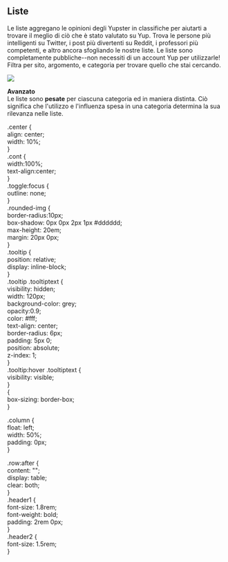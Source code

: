 ## Liste

Le liste aggregano le opinioni degli Yupster in classifiche per aiutarti a trovare il meglio di ciò che è stato valutato su Yup. Trova le persone più intelligenti su Twitter, i post più divertenti su Reddit, i professori più competenti, e altro ancora sfogliando le nostre liste. Le liste sono completamente pubbliche--non necessiti di un account Yup per utilizzarle! Filtra per sito, argomento, e categoria per trovare quello che stai cercando.

![](../.gitbook/assets/yuplists.gif)

**Avanzato**  
Le liste sono **pesate** per ciascuna categoria ed in maniera distinta. Ciò significa che l'utilizzo e l'influenza spesa in una categoria determina la sua rilevanza nelle liste.

  
.center {  
  align: center;  
  width: 10%;  
}  
.cont {  
  width:100%;  
  text-align:center;  
}  
.toggle:focus {  
  outline: none;  
}  
.rounded-img {  
  border-radius:10px;  
  box-shadow: 0px 0px 2px 1px \#dddddd;  
  max-height: 20em;  
  margin: 20px 0px;  
}  
.tooltip {  
  position: relative;  
  display: inline-block;  
}  
.tooltip .tooltiptext {  
  visibility: hidden;  
  width: 120px;  
  background-color: grey;  
  opacity:0.9;  
  color: \#fff;  
  text-align: center;  
  border-radius: 6px;  
  padding: 5px 0;  
  position: absolute;  
  z-index: 1;  
}  
.tooltip:hover .tooltiptext {  
  visibility: visible;  
}  
{  
  box-sizing: border-box;  
}  
  
.column {  
  float: left;  
  width: 50%;  
  padding: 0px;  
}  
  
.row:after {  
  content: "";  
  display: table;  
  clear: both;  
}  
.header1 {  
  font-size: 1.8rem;  
  font-weight: bold;  
  padding: 2rem 0px;  
}  
.header2 {  
  font-size: 1.5rem;  
}  


